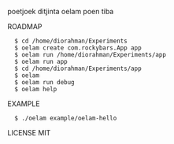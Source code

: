 poetjoek ditjinta oelam poen tiba

ROADMAP

```
  $ cd /home/diorahman/Experiments
  $ oelam create com.rockybars.App app
  $ oelam run /home/diorahman/Experiments/app
  $ oelam run app
  $ cd /home/diorahman/Experiments/app
  $ oelam
  $ oelam run debug
  $ oelam help
```

EXAMPLE

```
  $ ./oelam example/oelam-hello
```
 
LICENSE MIT 
